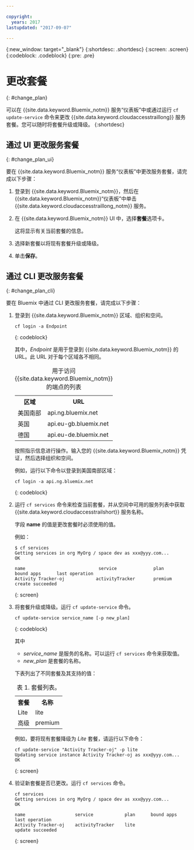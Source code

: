 ```yaml
---

copyright:
  years: 2017
lastupdated: "2017-09-07"

---
```


{:new_window: target="_blank"}
{:shortdesc: .shortdesc}
{:screen: .screen}
{:codeblock: .codeblock}
{:pre: .pre}


# 更改套餐
{: #change_plan}

可以在 {{site.data.keyword.Bluemix_notm}} 服务“仪表板”中或通过运行 `cf update-service` 命令来更改 {{site.data.keyword.cloudaccesstraillong}} 服务套餐。您可以随时将套餐升级或降级。
{:shortdesc}

## 通过 UI 更改服务套餐
{: #change_plan_ui}

要在 {{site.data.keyword.Bluemix_notm}} 服务“仪表板”中更改服务套餐，请完成以下步骤：

1. 登录到 {{site.data.keyword.Bluemix_notm}}，然后在 {{site.data.keyword.Bluemix_notm}}“仪表板”中单击 {{site.data.keyword.cloudaccesstraillong_notm}} 服务。 
    
2. 在 {{site.data.keyword.Bluemix_notm}} UI 中，选择**套餐**选项卡。

    这将显示有关当前套餐的信息。
	
3. 选择新套餐以将现有套餐升级或降级。 

4. 单击**保存**。



## 通过 CLI 更改服务套餐
{: #change_plan_cli}

要在 Bluemix 中通过 CLI 更改服务套餐，请完成以下步骤：

1. 登录到 {{site.data.keyword.Bluemix_notm}} 区域、组织和空间。 

    ```
    cf login -a Endpoint
    ```
    {: codeblock}
	
	其中，*Endpoint* 是用于登录到 {{site.data.keyword.Bluemix_notm}} 的 URL。此 URL 对于每个区域各不相同。
	
	<table>
	    <caption>用于访问 {{site.data.keyword.Bluemix_notm}} 的端点的列表</caption>
		<tr>
		  <th>区域</th>
		  <th>URL</th>
		</tr>
		<tr>
		  <td>美国南部</td>
		  <td>api.ng.bluemix.net</td>
		</tr>
		<tr>
		  <td>英国</td>
		  <td>api.eu-gb.bluemix.net</td>
		</tr>
		<tr>
		  <td>德国</td>
		  <td>api.eu-de.bluemix.net</td>
		</tr>
	</table>

    按照指示信息进行操作。输入您的 {{site.data.keyword.Bluemix_notm}} 凭证，然后选择组织和空间。 

    例如，运行以下命令以登录到美国南部区域：
	
	```
	cf login -a api.ng.bluemix.net
	```
	{: codeblock}
	
2. 运行 `cf services` 命令来检查当前套餐，并从空间中可用的服务列表中获取 {{site.data.keyword.cloudaccesstrailshort}} 服务名称。 

    字段 **name** 的值是更改套餐时必须使用的值。 

    例如：
	
	```
	$ cf services
    Getting services in org MyOrg / space dev as xxx@yyy.com...
    OK
    
    name                            service              plan          bound apps      last operation
    Activity Tracker-oj            activityTracker       premium                       create succeeded
    ```
	{: screen}
    
3. 将套餐升级或降级。运行 `cf update-service` 命令。
    
	```
	cf update-service service_name [-p new_plan]
	```
	{: codeblock}
	
	其中
 
	
	* *service_name* 是服务的名称。可以运行 `cf services` 命令来获取值。
	* *new_plan* 是套餐的名称。
	
	下表列出了不同套餐及其支持的值：
	
	<table>
	  <caption>表 1. 套餐列表。</caption>
	  <tr>
	    <th>套餐</th>
	    <th>名称</th>
	  </tr>
	  <tr>
	    <td>Lite</td>
	    <td>lite</td>
	  </tr>
	  <tr>
	    <td>高级</td>
	    <td>premium</td>
	  </tr>
	</table>
	
	例如，要将现有套餐降级为 *Lite* 套餐，请运行以下命令：
	
	```
	cf update-service "Activity Tracker-oj" -p lite
    Updating service instance Activity Tracker-oj as xxx@yyy.com...
    OK
	```
	{: screen}

4. 验证新套餐是否已更改。运行 `cf services` 命令。

    ```
	cf services
    Getting services in org MyOrg / space dev as xxx@yyy.com...
    OK

    name                   service            plan      bound apps   last operation
    Activity Tracker-oj    activityTracker    lite                   update succeeded
	```
	{: screen}






